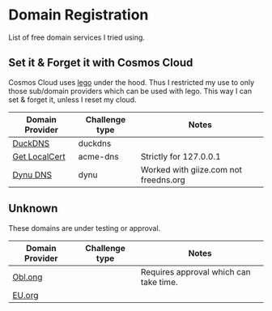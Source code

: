# Domain Registration

List of free domain services I tried using.

## Set it & Forget it with Cosmos Cloud

Cosmos Cloud uses [lego](https://github.com/go-acme/lego) under the hood.
Thus I restricted my use to only those sub/domain providers which can be used with lego.
This way I can set & forget it, unless I reset my cloud.

| Domain Provider                                | Challenge type | Notes                                 |
| ---------------------------------------------- | -------------- | ------------------------------------- |
| [DuckDNS](https://www.duckdns.org)             | duckdns        |                                       |
| [Get LocalCert](https://www.getlocalcert.net/) | acme-dns       | Strictly for 127.0.0.1                |
| [Dynu DNS](https://www.dynu.com)               | dynu           | Worked with giize.com not freedns.org |

## Unknown

These domains are under testing or approval.

| Domain Provider               | Challenge type | Notes                                  |
| ----------------------------- | -------------- | -------------------------------------- |
| [Obl.ong](https://obl.ong)    |                | Requires approval which can take time. |
| [EU.org](https://nic.eu.org/) |                |                                        |
